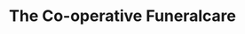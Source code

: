 ---
title: "The Co-operative Funeralcare"
url: /chelmsford/the-co-operative-funeralcare-baddow-road/
shop: Bestattungen
---